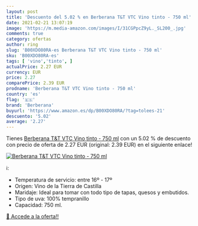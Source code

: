 ```yaml
---
layout: post
title: 'Descuento del 5.02 % en Berberana T&T VTC Vino tinto - 750 ml'
date: 2021-02-21 13:07:19
image: 'https://m.media-amazon.com/images/I/31CGPpcZ9yL._SL200_.jpg'
comments: true
category: ofertas
author: ring
slug: 'B00XDO80RA-es Berberana T&T VTC Vino tinto - 750 ml'
sku: 'B00XDO80RA-es'
tags: [ 'vino','tinto', ]
actualPrice: 2.27 EUR
currency: EUR
price: 2.27
comparePrice: 2.39 EUR
prodname: 'Berberana T&T VTC Vino tinto - 750 ml'
country: 'es'
flag: '🇪🇸'
brand: 'Berberana'
buyurl: 'https://www.amazon.es/dp/B00XDO80RA/?tag=tolees-21'
descuento: '5.02'
average: '2.27'
---
```


Tienes [Berberana T&T VTC Vino tinto - 750 ml](https://www.amazon.es/dp/B00XDO80RA/?tag=tolees-21) con un 5.02 % de descuento con precio de oferta de 2.27 EUR (original: 2.39 EUR) en el siguiente enlace!

[![Berberana T&T VTC Vino tinto - 750 ml](https://m.media-amazon.com/images/I/31CGPpcZ9yL._SL200_.jpg)](https://www.amazon.es/dp/B00XDO80RA/?tag=tolees-21)

ℹ️:

- Temperatura de servicio: entre 16º - 17º
- Origen: Vino de la Tierra de Castilla
- Maridaje: Ideal para tomar con todo tipo de tapas, quesos y embutidos.
- Tipo de uva: 100% tempranillo
- Capacidad: 750 ml.

[🛒 Accede a la oferta!!](https://www.amazon.es/dp/B00XDO80RA/?tag=tolees-21)
